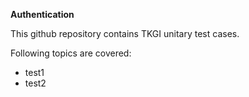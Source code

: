 **Authentication**

This github repository contains TKGI unitary test cases.

Following topics are covered:
* test1
* test2